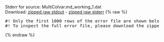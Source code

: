 Stderr for source:  MultiColvar.md_working_1.dat   
Download: [zipped raw stdout](MultiColvar.md_working_1.dat.plumed_master.stdout.txt.zip) - [zipped raw stderr](MultiColvar.md_working_1.dat.plumed_master.stderr.txt.zip) 
{% raw %}
<pre>
#! Only the first 1000 rows of the error file are shown below
#! To inspect the full error file, please download the zipped raw stderr file above
</pre>
{% endraw %}
